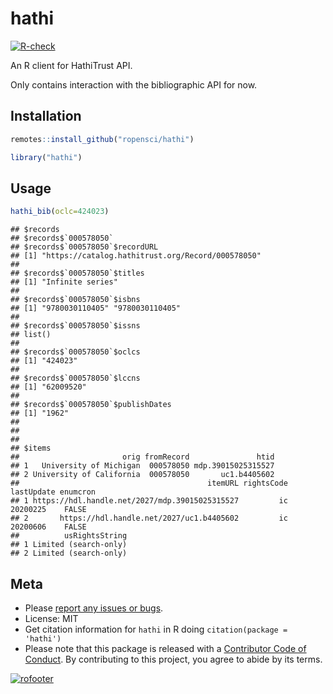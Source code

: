 hathi
=======

[![R-check](https://github.com/ropensci/hathi/workflows/R-check/badge.svg)](https://github.com/ropensci/hathi/actions?query=workflow%3AR-check)

An R client for HathiTrust API.

Only contains interaction with the bibliographic API for now.

## Installation


```r
remotes::install_github("ropensci/hathi")
```


```r
library("hathi")
```

## Usage


```r
hathi_bib(oclc=424023)
```

```
## $records
## $records$`000578050`
## $records$`000578050`$recordURL
## [1] "https://catalog.hathitrust.org/Record/000578050"
## 
## $records$`000578050`$titles
## [1] "Infinite series"
## 
## $records$`000578050`$isbns
## [1] "9780030110405" "9780030110405"
## 
## $records$`000578050`$issns
## list()
## 
## $records$`000578050`$oclcs
## [1] "424023"
## 
## $records$`000578050`$lccns
## [1] "62009520"
## 
## $records$`000578050`$publishDates
## [1] "1962"
## 
## 
## 
## $items
##                       orig fromRecord               htid
## 1   University of Michigan  000578050 mdp.39015025315527
## 2 University of California  000578050       uc1.b4405602
##                                          itemURL rightsCode lastUpdate enumcron
## 1 https://hdl.handle.net/2027/mdp.39015025315527         ic   20200225    FALSE
## 2       https://hdl.handle.net/2027/uc1.b4405602         ic   20200606    FALSE
##          usRightsString
## 1 Limited (search-only)
## 2 Limited (search-only)
```

## Meta

* Please [report any issues or bugs](https://github.com/ropensci/hathi/issues).
* License: MIT
* Get citation information for `hathi` in R doing `citation(package = 'hathi')`
* Please note that this package is released with a [Contributor Code of Conduct](https://ropensci.org/code-of-conduct/). By contributing to this project, you agree to abide by its terms.


[![rofooter](https://ropensci.org/public_images/github_footer.png)](https://ropensci.org)

[tut]: http://ropensci.org/tutorials/hathi.html
